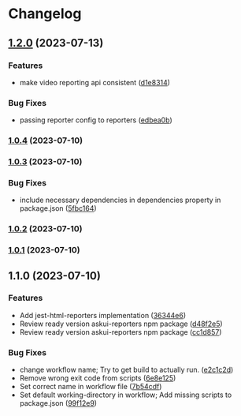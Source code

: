 # Changelog

## [1.2.0](https://github.com/askui/askui-reporters/compare/1.0.4...1.2.0) (2023-07-13)


### Features

* make video reporting api consistent ([d1e8314](https://github.com/askui/askui-reporters/commit/d1e831431a89cb8c1bfe2c5664a68b2fbfeaf423))


### Bug Fixes

* passing reporter config to reporters ([edbea0b](https://github.com/askui/askui-reporters/commit/edbea0bc4a9c42c9bdadbb0e8806d809117695d1))

### [1.0.4](https://github.com/askui/askui-reporters/compare/1.0.3...1.0.4) (2023-07-10)

### [1.0.3](https://github.com/askui/askui-reporters/compare/1.0.2...1.0.3) (2023-07-10)


### Bug Fixes

* include necessary dependencies in dependencies property in package.json ([5fbc164](https://github.com/askui/askui-reporters/commit/5fbc16446c256aa22a5d20c363544f1e5ee87e12))

### [1.0.2](https://github.com/askui/askui-reporters/compare/1.0.1...1.0.2) (2023-07-10)

### [1.0.1](https://github.com/askui/askui-reporters/compare/1.1.0...1.0.1) (2023-07-10)

## 1.1.0 (2023-07-10)


### Features

* Add jest-html-reporters implementation ([36344e6](https://github.com/askui/askui-reporters/commit/36344e6004aafb79faff0d495dc85cf4da0bbef9))
* Review ready version askui-reporters npm package ([d48f2e5](https://github.com/askui/askui-reporters/commit/d48f2e5cd2d654c1530c134d38fda9313f271e3e))
* Review ready version askui-reporters npm package ([cc1d857](https://github.com/askui/askui-reporters/commit/cc1d8573b366d6d0288068953523e2ca375dee6d))


### Bug Fixes

* change workflow name; Try to get build to actually run. ([e2c1c2d](https://github.com/askui/askui-reporters/commit/e2c1c2d5b99236daefa2c5dcae217e0da619f634))
* Remove wrong exit code from scripts ([6e8e125](https://github.com/askui/askui-reporters/commit/6e8e1255f67985b1598a9f33fbb21e5574b2d813))
* Set correct name in workflow file ([7b54cdf](https://github.com/askui/askui-reporters/commit/7b54cdf145bfc68b6bf95e354105a5befce5bda7))
* Set default working-directory in workflow; Add missing scripts to package.json ([99f12e9](https://github.com/askui/askui-reporters/commit/99f12e94f2461ba09f83b131135377a7adb39a39))